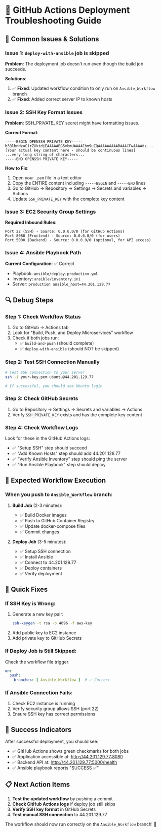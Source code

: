 # 🔧 GitHub Actions Deployment Troubleshooting Guide

## 🚨 Common Issues & Solutions

### Issue 1: `deploy-with-ansible` job is skipped

**Problem**: The deployment job doesn't run even though the build job succeeds.

**Solutions**:
1. ✅ **Fixed**: Updated workflow condition to only run on `Ansible_Workflow` branch
2. ✅ **Fixed**: Added correct server IP to known hosts

### Issue 2: SSH Key Format Issues

**Problem**: SSH_PRIVATE_KEY secret might have formatting issues.

**Correct Format**:
```
-----BEGIN OPENSSH PRIVATE KEY-----
b3BlbnNzaC1rZXktdjEAAAAABG5vbmUAAAAEbm9uZQAAAAAAAAABAAACFwAAAAdz...
[Your actual key content here - should be continuous lines]
...very long string of characters...
-----END OPENSSH PRIVATE KEY-----
```

**How to Fix**:
1. Open your `.pem` file in a text editor
2. Copy the ENTIRE content including `-----BEGIN` and `-----END` lines
3. Go to GitHub → Repository → Settings → Secrets and variables → Actions
4. Update `SSH_PRIVATE_KEY` with the complete key content

### Issue 3: EC2 Security Group Settings

**Required Inbound Rules**:
```
Port 22 (SSH) - Source: 0.0.0.0/0 (for GitHub Actions)
Port 8080 (Frontend) - Source: 0.0.0.0/0 (for users)
Port 5000 (Backend) - Source: 0.0.0.0/0 (optional, for API access)
```

### Issue 4: Ansible Playbook Path

**Current Configuration**: ✅ Correct
- Playbook: `ansible/deploy-production.yml`
- Inventory: `ansible/inventory.ini`
- Server: `production ansible_host=44.201.129.77`

## 🔍 Debug Steps

### Step 1: Check Workflow Status
1. Go to GitHub → Actions tab
2. Look for "Build, Push, and Deploy Microservices" workflow
3. Check if both jobs run:
   - ✅ `build-and-push` (should complete)
   - ✅ `deploy-with-ansible` (should NOT be skipped)

### Step 2: Test SSH Connection Manually
```bash
# Test SSH connection to your server
ssh -i your-key.pem ubuntu@44.201.129.77

# If successful, you should see Ubuntu login
```

### Step 3: Check GitHub Secrets
1. Go to Repository → Settings → Secrets and variables → Actions
2. Verify `SSH_PRIVATE_KEY` exists and has the complete key content

### Step 4: Check Workflow Logs
Look for these in the GitHub Actions logs:
- ✅ "Setup SSH" step should succeed
- ✅ "Add Known Hosts" step should add 44.201.129.77
- ✅ "Verify Ansible Inventory" step should ping the server
- ✅ "Run Ansible Playbook" step should deploy

## 🎯 Expected Workflow Execution

### When you push to `Ansible_Workflow` branch:

1. **Build Job** (2-3 minutes):
   - ✅ Build Docker images
   - ✅ Push to GitHub Container Registry
   - ✅ Update docker-compose files
   - ✅ Commit changes

2. **Deploy Job** (3-5 minutes):
   - ✅ Setup SSH connection
   - ✅ Install Ansible
   - ✅ Connect to 44.201.129.77
   - ✅ Deploy containers
   - ✅ Verify deployment

## 🔧 Quick Fixes

### If SSH Key is Wrong:
1. Generate a new key pair:
   ```bash
   ssh-keygen -t rsa -b 4096 -f aws-key
   ```
2. Add public key to EC2 instance
3. Add private key to GitHub Secrets

### If Deploy Job is Still Skipped:
Check the workflow file trigger:
```yaml
on:
  push:
    branches: [ Ansible_Workflow ]  # ✅ Correct
```

### If Ansible Connection Fails:
1. Check EC2 instance is running
2. Verify security group allows SSH (port 22)
3. Ensure SSH key has correct permissions

## 🎉 Success Indicators

After successful deployment, you should see:
- ✅ GitHub Actions shows green checkmarks for both jobs
- ✅ Application accessible at: http://44.201.129.77:8080
- ✅ Backend API at: http://44.201.129.77:5000/health
- ✅ Ansible playbook reports "SUCCESS ✅"

## 📋 Next Action Items

1. **Test the updated workflow** by pushing a commit
2. **Check GitHub Actions logs** if deploy job still skips
3. **Verify SSH key format** in GitHub Secrets
4. **Test manual SSH connection** to 44.201.129.77

The workflow should now run correctly on the `Ansible_Workflow` branch! 🚀
